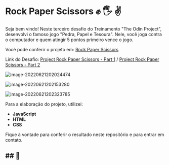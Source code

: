 # Rock Paper Scissors :fist: :raised_hand_with_fingers_splayed: :v:

Seja bem vindo! Neste terceiro desafio do Treinamento "The Odin Project", desenvolvi o famoso jogo "Pedra, Papel e Tesoura". Nele, você joga contra o computador e quem atingir 5 pontos primeiro vence o jogo.

Você pode conferir o projeto em: [Rock Paper Scissors](https://gabrielcarvalhoc.github.io/odin-rock-paper-scissors/)

Link do Desafio: [Project Rock Paper Scissors - Part 1](https://www.theodinproject.com/lessons/foundations-rock-paper-scissors) / [Project Rock Paper Scissors - Part 2](https://www.theodinproject.com/lessons/foundations-revisiting-rock-paper-scissors)

![image-20220621202024474](/home/gabriel/.config/Typora/typora-user-images/image-20220621202024474.png)

![image-20220621202153280](/home/gabriel/.config/Typora/typora-user-images/image-20220621202153280.png)

![image-20220621202323785](/home/gabriel/.config/Typora/typora-user-images/image-20220621202323785.png)

Para a elaboração do projeto, utilizei:

- **JavaScript**
- **HTML**
- **CSS**

Fique à vontade para conferir o resultado neste repositório e para entrar em contato.

## ## :rocket:
